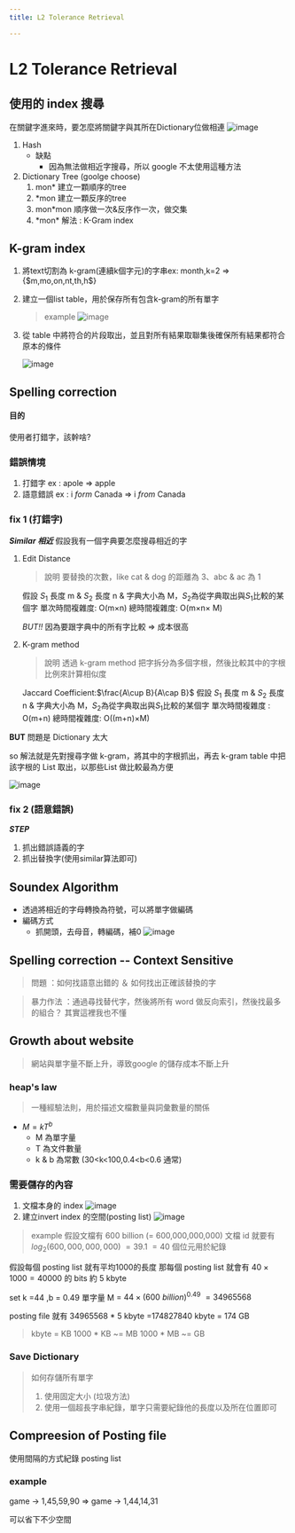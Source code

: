 ```yaml
---
title: L2 Tolerance Retrieval

---
```


# L2 Tolerance Retrieval

## 使用的 index 搜尋
在關鍵字進來時，要怎麼將關鍵字與其所在Dictionary位做相連
![image](image/r1cKq176p.png)

1. Hash
    - 缺點
        - 因為無法做相近字搜尋，所以 google 不太使用這種方法
2. Dictionary Tree (goolge choose)
    1. mon\*
        建立一顆順序的tree
    2. \*mon
        建立一顆反序的tree
    3. mon\*mon
        順序做一次&反序作一次，做交集
    4. \*mon\*
        解法 : K-Gram index

## K-gram index
1. 將text切割為 k-gram(連續k個字元)的字串ex: month,k=2 => \{\$m,mo,on,nt,th,h\$\}
2. 建立一個list table，用於保存所有包含k-gram的所有單字
    >  example
    ![image](image/BknHblXaT.png)
    
3. 從 table 中將符合的片段取出，並且對所有結果取聯集後確保所有結果都符合原本的條件
    > 
    ![image](image/B1QXel7TT.png)
    

## Spelling correction 

#### 目的

使用者打錯字，該幹啥?

### 錯誤情境

1. 打錯字 ex :  apole $\Rightarrow$ apple
2. 語意錯誤 ex : i *form* Canada  $\Rightarrow$ i *from* Canada

### fix 1 (打錯字)
***Similar 相近***
假設我有一個字典要怎麼搜尋相近的字
1. Edit Distance
    >  說明
    要替換的次數，like cat & dog 的距離為 3、abc & ac 為 1
    
    假設 $S_1$ 長度 m & $S_2$ 長度 n & 字典大小為 M，$S_2$為從字典取出與$S_1$比較的某個字
    單次時間複雜度: O(m$\times$n)
    總時間複雜度: O(m$\times$n$\times$ M)
    
    *BUT!!* 因為要跟字典中的所有字比較 $\Rightarrow$ 成本很高
    
2. K-gram method
    >  說明
    透過 k-gram method 把字拆分為多個字根，然後比較其中的字根比例來計算相似度
    
    Jaccard Coefficient:$\frac{A\cup B}{A\cap B}$
    假設 $S_1$ 長度 m & $S_2$ 長度 n & 字典大小為 M，$S_2$為從字典取出與$S_1$比較的某個字
    單次時間複雜度 : O(m+n) 
    總時間複雜度: O((m+n)$\times$M)
    
    

**BUT** 問題是 Dictionary 太大

so 解法就是先對搜尋字做 k-gram，將其中的字根抓出，再去 k-gram table 中把該字根的 List 取出，以那些List 做比較最為方便

![image](image/Sk8fAl7aT.png)

### fix 2 (語意錯誤)

***STEP***
1. 抓出錯誤語義的字
2. 抓出替換字(使用similar算法即可)

## Soundex Algorithm
- 透過將相近的字母轉換為符號，可以將單字做編碼
- 編碼方式
    - 抓開頭，去母音，轉編碼，補0
![image](image/S1K0sZmTp.png)

## Spelling correction -- Context Sensitive

> 問題 ：如何找語意出錯的 ＆ 如何找出正確該替換的字


> 暴力作法 ：通過尋找替代字，然後將所有 word 做反向索引，然後找最多的組合？
> 其實這裡我也不懂

## Growth about website

> 網站與單字量不斷上升，導致google 的儲存成本不斷上升

### heap's law 
> 一種經驗法則，用於描述文檔數量與詞彙數量的關係

- $M=kT^b$
    - M 為單字量
    - T 為文件數量
    - k & b 為常數 (30<k<100,0.4<b<0.6 通常) 

### 需要儲存的內容
1. 文檔本身的 index 
    ![image](image/BJzYCgeWR.png)
3. 建立invert index 的空間(posting list)
    ![image](image/HJUc0xeb0.png)

>  example
假設文檔有 600 billion (= 600,000,000,000)
文檔 id 就要有 $log_2(600,000,000,000)~=39.1~=40$ 個位元用於紀錄

假設每個 posting list 就有平均1000的長度
那每個 posting list 就會有 $40\times 1000=40000$ 的 bits 約 5 kbyte

set k =44 ,b = 0.49
單字量 M = $44 \times (600\ billion)^0.49~=34965568$

posting file 就有
34965568 * 5 kbyte =174827840 kbyte = 174 GB
> kbyte = KB
> 1000 * KB ~= MB
> 1000 * MB ~= GB

### Save Dictionary
> 如何存儲所有單字
> 1. 使用固定大小 (垃圾方法)
> 2. 使用一個超長字串紀錄，單字只需要紀錄他的長度以及所在位置即可

## Compreesion of Posting file

使用間隔的方式紀錄 posting list 

### example 

game $\rightarrow$ 1,45,59,90
$\Rightarrow$ game $\rightarrow$ 1,44,14,31

可以省下不少空間